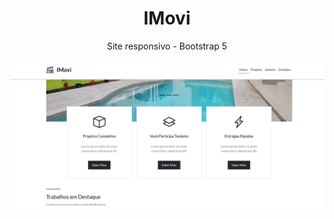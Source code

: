 <h1 align="center"> IMovi </h1>
<p align="center"> Site responsivo - Bootstrap 5 </p>

<img src="https://github.com/GiovaniAlves/imovi/blob/master/img/site.png" alt="Foto do site" />

